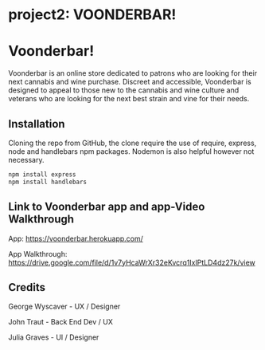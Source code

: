 # project2: VOONDERBAR!



# Voonderbar!

Voonderbar is an online store dedicated to patrons who are looking for their next cannabis and wine purchase. Discreet and accessible, Voonderbar is designed to appeal to those new to the cannabis and wine culture and veterans who are looking for the next best strain and vine for their needs.  

## Installation

Cloning the repo from GitHub, the clone require the use of require, express, node and handlebars npm packages. Nodemon is also helpful however not necessary.

```bash
npm install express
npm install handlebars
```

## Link to Voonderbar app and app-Video Walkthrough

App:
https://voonderbar.herokuapp.com/

App Walkthrough:
https://drive.google.com/file/d/1v7yHcaWrXr32eKvcrq1IxIPtLD4dz27k/view

## Credits
George Wyscaver - UX / Designer

John Traut - Back End Dev / UX

Julia Graves - UI / Designer

 
